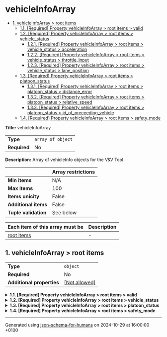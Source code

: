# vehicleInfoArray

- [1. vehicleInfoArray > root items](#autogenerated_heading_2)
  - [1.1. [Required] Property vehicleInfoArray > root items > valid](#items_valid)
  - [1.2. [Required] Property vehicleInfoArray > root items > vehicle_status](#items_vehicle_status)
    - [1.2.1. [Required] Property vehicleInfoArray > root items > vehicle_status > acceleration](#items_vehicle_status_acceleration)
    - [1.2.2. [Required] Property vehicleInfoArray > root items > vehicle_status > throttle_input](#items_vehicle_status_throttle_input)
    - [1.2.3. [Required] Property vehicleInfoArray > root items > vehicle_status > lane_position](#items_vehicle_status_lane_position)
  - [1.3. [Required] Property vehicleInfoArray > root items > platoon_status](#items_platoon_status)
    - [1.3.1. [Required] Property vehicleInfoArray > root items > platoon_status > distance_error](#items_platoon_status_distance_error)
    - [1.3.2. [Required] Property vehicleInfoArray > root items > platoon_status > relative_speed](#items_platoon_status_relative_speed)
    - [1.3.3. [Required] Property vehicleInfoArray > root items > platoon_status > id_of_preceeding_vehicle](#items_platoon_status_id_of_preceeding_vehicle)
  - [1.4. [Required] Property vehicleInfoArray > root items > safety_mode](#items_safety_mode)

**Title:** vehicleInfoArray

|              |                   |
| ------------ | ----------------- |
| **Type**     | `array of object` |
| **Required** | No                |

**Description:** Array of vehicleInfo objects for the V&V Tool

|                      | Array restrictions |
| -------------------- | ------------------ |
| **Min items**        | N/A                |
| **Max items**        | 100                |
| **Items unicity**    | False              |
| **Additional items** | False              |
| **Tuple validation** | See below          |

| Each item of this array must be | Description |
| ------------------------------- | ----------- |
| [root items](#items)            | -           |

## <a name="autogenerated_heading_2"></a>1. vehicleInfoArray > root items

|                           |                                                         |
| ------------------------- | ------------------------------------------------------- |
| **Type**                  | `object`                                                |
| **Required**              | No                                                      |
| **Additional properties** | [[Not allowed]](# "Additional Properties not allowed.") |

<details>
<summary>
<strong> <a name="items_valid"></a>1.1. [Required] Property vehicleInfoArray > root items > valid</strong>  

</summary>
<blockquote>

|              |           |
| ------------ | --------- |
| **Type**     | `boolean` |
| **Required** | Yes       |

</blockquote>
</details>

<details>
<summary>
<strong> <a name="items_vehicle_status"></a>1.2. [Required] Property vehicleInfoArray > root items > vehicle_status</strong>  

</summary>
<blockquote>

|                           |                                                                           |
| ------------------------- | ------------------------------------------------------------------------- |
| **Type**                  | `object`                                                                  |
| **Required**              | Yes                                                                       |
| **Additional properties** | [[Any type: allowed]](# "Additional Properties of any type are allowed.") |

<details>
<summary>
<strong> <a name="items_vehicle_status_acceleration"></a>1.2.1. [Required] Property vehicleInfoArray > root items > vehicle_status > acceleration</strong>  

</summary>
<blockquote>

|              |                     |
| ------------ | ------------------- |
| **Type**     | `enum (of integer)` |
| **Required** | Yes                 |

Must be one of:
* -1
* 0
* 1

</blockquote>
</details>

<details>
<summary>
<strong> <a name="items_vehicle_status_throttle_input"></a>1.2.2. [Required] Property vehicleInfoArray > root items > vehicle_status > throttle_input</strong>  

</summary>
<blockquote>

|              |                     |
| ------------ | ------------------- |
| **Type**     | `enum (of integer)` |
| **Required** | Yes                 |

Must be one of:
* -1
* 0
* 1

</blockquote>
</details>

<details>
<summary>
<strong> <a name="items_vehicle_status_lane_position"></a>1.2.3. [Required] Property vehicleInfoArray > root items > vehicle_status > lane_position</strong>  

</summary>
<blockquote>

|              |                     |
| ------------ | ------------------- |
| **Type**     | `enum (of integer)` |
| **Required** | Yes                 |

Must be one of:
* -1
* 0
* 1

</blockquote>
</details>

</blockquote>
</details>

<details>
<summary>
<strong> <a name="items_platoon_status"></a>1.3. [Required] Property vehicleInfoArray > root items > platoon_status</strong>  

</summary>
<blockquote>

|                           |                                                                           |
| ------------------------- | ------------------------------------------------------------------------- |
| **Type**                  | `object`                                                                  |
| **Required**              | Yes                                                                       |
| **Additional properties** | [[Any type: allowed]](# "Additional Properties of any type are allowed.") |

<details>
<summary>
<strong> <a name="items_platoon_status_distance_error"></a>1.3.1. [Required] Property vehicleInfoArray > root items > platoon_status > distance_error</strong>  

</summary>
<blockquote>

|              |                     |
| ------------ | ------------------- |
| **Type**     | `enum (of integer)` |
| **Required** | Yes                 |

Must be one of:
* -1
* 0
* 1

</blockquote>
</details>

<details>
<summary>
<strong> <a name="items_platoon_status_relative_speed"></a>1.3.2. [Required] Property vehicleInfoArray > root items > platoon_status > relative_speed</strong>  

</summary>
<blockquote>

|              |                     |
| ------------ | ------------------- |
| **Type**     | `enum (of integer)` |
| **Required** | Yes                 |

Must be one of:
* -1
* 0
* 1

</blockquote>
</details>

<details>
<summary>
<strong> <a name="items_platoon_status_id_of_preceeding_vehicle"></a>1.3.3. [Required] Property vehicleInfoArray > root items > platoon_status > id_of_preceeding_vehicle</strong>  

</summary>
<blockquote>

|              |          |
| ------------ | -------- |
| **Type**     | `number` |
| **Required** | Yes      |

</blockquote>
</details>

</blockquote>
</details>

<details>
<summary>
<strong> <a name="items_safety_mode"></a>1.4. [Required] Property vehicleInfoArray > root items > safety_mode</strong>  

</summary>
<blockquote>

|              |                     |
| ------------ | ------------------- |
| **Type**     | `enum (of integer)` |
| **Required** | Yes                 |

Must be one of:
* 0
* 1
* 2

</blockquote>
</details>

----------------------------------------------------------------------------------------------------------------------------
Generated using [json-schema-for-humans](https://github.com/coveooss/json-schema-for-humans) on 2024-10-29 at 16:00:00 +0100